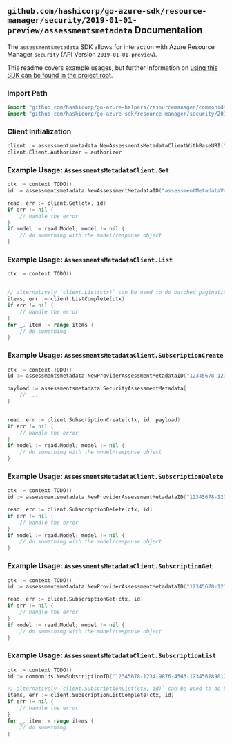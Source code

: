 
## `github.com/hashicorp/go-azure-sdk/resource-manager/security/2019-01-01-preview/assessmentsmetadata` Documentation

The `assessmentsmetadata` SDK allows for interaction with Azure Resource Manager `security` (API Version `2019-01-01-preview`).

This readme covers example usages, but further information on [using this SDK can be found in the project root](https://github.com/hashicorp/go-azure-sdk/tree/main/docs).

### Import Path

```go
import "github.com/hashicorp/go-azure-helpers/resourcemanager/commonids"
import "github.com/hashicorp/go-azure-sdk/resource-manager/security/2019-01-01-preview/assessmentsmetadata"
```


### Client Initialization

```go
client := assessmentsmetadata.NewAssessmentsMetadataClientWithBaseURI("https://management.azure.com")
client.Client.Authorizer = authorizer
```


### Example Usage: `AssessmentsMetadataClient.Get`

```go
ctx := context.TODO()
id := assessmentsmetadata.NewAssessmentMetadataID("assessmentMetadataValue")

read, err := client.Get(ctx, id)
if err != nil {
	// handle the error
}
if model := read.Model; model != nil {
	// do something with the model/response object
}
```


### Example Usage: `AssessmentsMetadataClient.List`

```go
ctx := context.TODO()


// alternatively `client.List(ctx)` can be used to do batched pagination
items, err := client.ListComplete(ctx)
if err != nil {
	// handle the error
}
for _, item := range items {
	// do something
}
```


### Example Usage: `AssessmentsMetadataClient.SubscriptionCreate`

```go
ctx := context.TODO()
id := assessmentsmetadata.NewProviderAssessmentMetadataID("12345678-1234-9876-4563-123456789012", "assessmentMetadataValue")

payload := assessmentsmetadata.SecurityAssessmentMetadata{
	// ...
}


read, err := client.SubscriptionCreate(ctx, id, payload)
if err != nil {
	// handle the error
}
if model := read.Model; model != nil {
	// do something with the model/response object
}
```


### Example Usage: `AssessmentsMetadataClient.SubscriptionDelete`

```go
ctx := context.TODO()
id := assessmentsmetadata.NewProviderAssessmentMetadataID("12345678-1234-9876-4563-123456789012", "assessmentMetadataValue")

read, err := client.SubscriptionDelete(ctx, id)
if err != nil {
	// handle the error
}
if model := read.Model; model != nil {
	// do something with the model/response object
}
```


### Example Usage: `AssessmentsMetadataClient.SubscriptionGet`

```go
ctx := context.TODO()
id := assessmentsmetadata.NewProviderAssessmentMetadataID("12345678-1234-9876-4563-123456789012", "assessmentMetadataValue")

read, err := client.SubscriptionGet(ctx, id)
if err != nil {
	// handle the error
}
if model := read.Model; model != nil {
	// do something with the model/response object
}
```


### Example Usage: `AssessmentsMetadataClient.SubscriptionList`

```go
ctx := context.TODO()
id := commonids.NewSubscriptionID("12345678-1234-9876-4563-123456789012")

// alternatively `client.SubscriptionList(ctx, id)` can be used to do batched pagination
items, err := client.SubscriptionListComplete(ctx, id)
if err != nil {
	// handle the error
}
for _, item := range items {
	// do something
}
```

